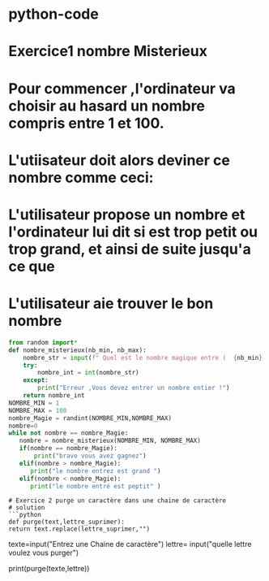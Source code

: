 # python-code
# Exercice1 nombre Misterieux
# Pour commencer ,l'ordinateur va choisir au hasard un nombre compris entre 1 et 100.
# L'utiisateur doit alors deviner ce nombre comme ceci:
# L'utilisateur propose un nombre et l'ordinateur lui dit si est trop petit ou trop grand, et ainsi de suite jusqu'a ce que
# L'utilisateur aie trouver le bon nombre 
```python
from random import*
def nombre_misterieux(nb_min, nb_max):
    nombre_str = input(f" Quel est le nombre magique entre (  {nb_min} et {nb_max})")
    try:
        nombre_int = int(nombre_str)
    except:
        print("Erreur ,Vous devez entrer un nombre entier !")
    return nombre_int
NOMBRE_MIN = 1
NOMBRE_MAX = 100
nombre_Magie = randint(NOMBRE_MIN,NOMBRE_MAX)
nombre=0
while not nombre == nombre_Magie:
   nombre = nombre_misterieux(NOMBRE_MIN, NOMBRE_MAX)
   if(nombre == nombre_Magie):
       print("bravo vous avez gagnez")
   elif(nombre > nombre_Magie):
      print("le nombre entrez est grand ")
   elif(nombre < nombre_Magie):
      print("le nombre entré est peptit" )
 ```
    # Exercice 2 purge un caractère dans une chaine de caractère
    # solution
    ```python
    def purge(text,lettre_suprimer):
    return text.replace(lettre_suprimer,"")
texte=input("Entrez une Chaine de caractère")
lettre= input("quelle lettre voulez vous purger")
    
print(purge(texte,lettre))
    
```
